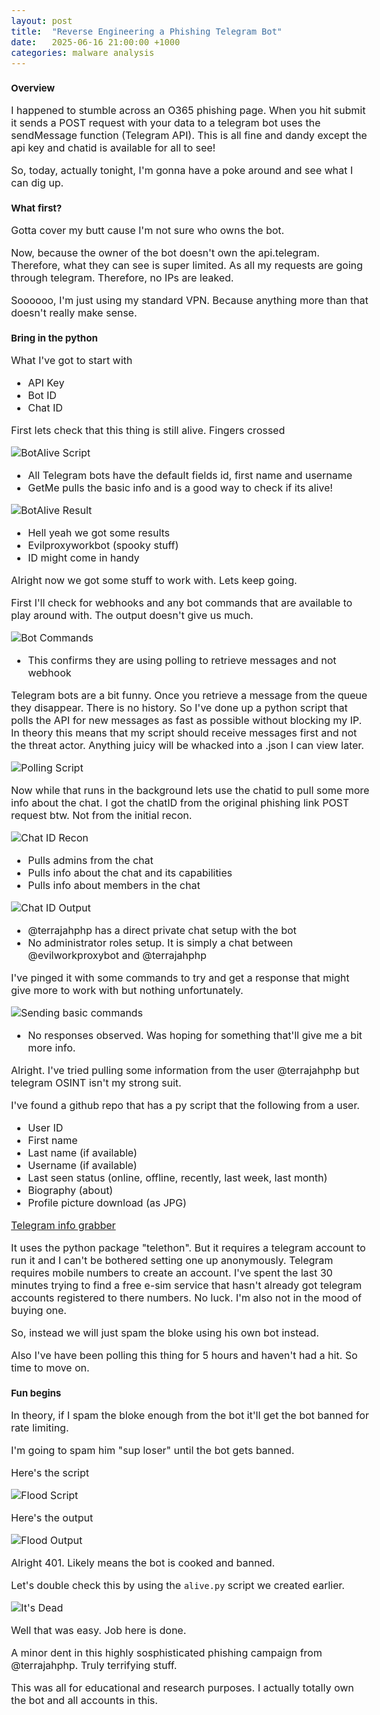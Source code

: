 ```yaml
---
layout: post
title:  "Reverse Engineering a Phishing Telegram Bot"
date:   2025-06-16 21:00:00 +1000
categories: malware analysis
---
```


<style>
  body { font-size: 16px; }
  body {font-family: 'Inter', sans-serif}
  h1 { font-size: 19px !important; }
  h2 { font-size: 17px !important; }
  h3 { font-size: 15px !important; }
</style>

### Overview

I happened to stumble across an O365 phishing page. When you hit submit it sends a POST request with your data to a telegram bot uses the sendMessage function (Telegram API). This is all fine and dandy except the api key and chatid is available for all to see!

So, today, actually tonight, I'm gonna have a poke around and see what I can dig up. 

### What first?

Gotta cover my butt cause I'm not sure who owns the bot.

Now, because the owner of the bot doesn't own the api.telegram. Therefore, what they can see is super limited. As all my requests are going through telegram. Therefore, no IPs are leaked. 

Soooooo, I'm just using my standard VPN. Because anything more than that doesn't really make sense.

### Bring in the python

What I've got to start with
- API Key
- Bot ID
- Chat ID

First lets check that this thing is still alive. Fingers crossed

![BotAlive Script](/images/BotAlive.PNG)

- All Telegram bots have the default fields id, first name and username
- GetMe pulls the basic info and is a good way to check if its alive!

![BotAlive Result](/images/BotAliveResult.PNG)
- Hell yeah we got some results
- Evilproxyworkbot (spooky stuff)
- ID might come in handy

Alright now we got some stuff to work with. Lets keep going.

First I'll check for webhooks and any bot commands that are available to play around with. The output doesn't give us much.

![Bot Commands](/images/BotCommands.PNG)
- This confirms they are using polling to retrieve messages and not webhook

Telegram bots are a bit funny. Once you retrieve a message from the queue they disappear. There is no history. So I've done up a python script that polls the API for new messages as fast as possible without blocking my IP. In theory this means that my script should receive messages first and not the threat actor. Anything juicy will be whacked into a .json I can view later. 

![Polling Script](/images/polling.PNG)

Now while that runs in the background lets use the chatid to pull some more info about the chat. I got the chatID from the original phishing link POST request btw. Not from the initial recon.

![Chat ID Recon](/images/chatid_recon.PNG)
- Pulls admins from the chat
- Pulls info about the chat and its capabilities
- Pulls info about members in the chat

![Chat ID Output](/images/chatid_output.PNG)
- @terrajahphp has a direct private chat setup with the bot
- No administrator roles setup. It is simply a chat between @evilworkproxybot and @terrajahphp

I've pinged it with some commands to try and get a response that might give more to work with but nothing unfortunately.

![Sending basic commands](/images/send_pings.PNG)
- No responses observed. Was hoping for something that'll give me a bit more info.

Alright. I've tried pulling some information from the user @terrajahphp but telegram OSINT isn't my strong suit.

I've found a github repo that has a py script that the following from a user. 
- User ID
- First name
- Last name (if available)
- Username (if available)
- Last seen status (online, offline, recently, last week, last month)
- Biography (about)
- Profile picture download (as JPG)

[Telegram info grabber](https://github.com/N4rr34n6/TgUserDetails)

It uses the python package "telethon". But it requires a telegram account to run it and I can't be bothered setting one up anonymously. Telegram requires mobile numbers to create an account. I've spent the last 30 minutes trying to find a free e-sim service that hasn't already got telegram accounts registered to there numbers. No luck. I'm also not in the mood of buying one.  

So, instead we will just spam the bloke using his own bot instead. 

Also I've have been polling this thing for 5 hours and haven't had a hit. So time to move on.

### Fun begins

In theory, if I spam the bloke enough from the bot it'll get the bot banned for rate limiting.

I'm going to spam him "sup loser" until the bot gets banned. 

Here's the script

![Flood Script](/images/flood_blocked.PNG)

Here's the output

![Flood Output](/images/first_flood.PNG)

Alright 401. Likely means the bot is cooked and banned.

Let's double check this by using the ```alive.py``` script we created earlier.

![It's Dead](/images/alive_output_flood.PNG)

Well that was easy. Job here is done. 

A minor dent in this highly sosphisticated phishing campaign from @terrajahphp. Truly terrifying stuff.

This was all for educational and research purposes. I actually totally own the bot and all accounts in this.